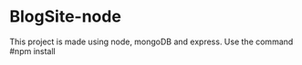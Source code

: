# BlogSite-node
This project is made using node, mongoDB and express.
Use the command 
#npm install
